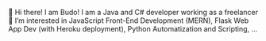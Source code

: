 👋 Hi there!
I am Budo!
I am a Java and C# developer working as a freelancer
👀 I’m interested in JavaScript Front-End Development (MERN), Flask Web App Dev (with Heroku deployment), Python Automatization and Scripting, ...
